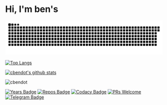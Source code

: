 <h1>Hi, I'm ben's</h1>

![snake gif](https://github.com/iamLiquidX/iamLiquidX/raw/output/github-contribution-grid-snake.svg)

[![Top Langs](https://github-readme-stats.vercel.app/api/top-langs/?username=cbendot&layout=compact&theme=white)](https://github.com/cbendot/cbendot)

[![cbendot's github stats](https://github-readme-stats.vercel.app/api?username=cbendot)](https://github.com/cbendot)

<img src="https://komarev.com/ghpvc/?username=cbendot&style=flat-square" alt="cbendot" />

[![Years Badge](https://badges.pufler.dev/years/cbendot)](https://badges.pufler.dev)
[![Repos Badge](https://badges.pufler.dev/repos/cbendot)](https://badges.pufler.dev)
[![Codacy Badge](https://app.codacy.com/project/badge/Grade/aa2616fbfea54ac4a8cf5fdc8978b0eb)](https://www.codacy.com/gh/cbendot/cbendot/dashboard?utm_source=github.com&amp;utm_medium=referral&amp;utm_content=cbendot/cbendot&amp;utm_campaign=Badge_Grade) 
[![PRs Welcome](https://img.shields.io/badge/PRs-welcome-brightgreen.svg?style=flat-square)](http://makeapullrequest.com) 
[![Telegram Badge](https://img.shields.io/badge/-Telegram-blue?style=flat-square&logo=telegram&logoColor=blue)](https://t.me/ben863)
